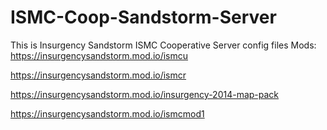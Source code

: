 # ISMC-Coop-Sandstorm-Server
This is Insurgency Sandstorm ISMC Cooperative Server config files
Mods:
https://insurgencysandstorm.mod.io/ismcu

https://insurgencysandstorm.mod.io/ismcr

https://insurgencysandstorm.mod.io/insurgency-2014-map-pack

https://insurgencysandstorm.mod.io/ismcmod1
